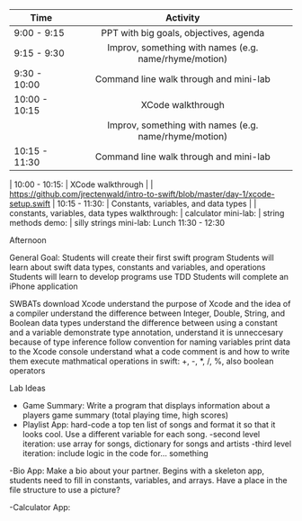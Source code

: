 | Time        					| Activity      |
| ------------- 				|:-------------:|
| 9:00 - 9:15      				| PPT with big goals, objectives, agenda
| 9:15 - 9:30    				| Improv, something with names (e.g. name/rhyme/motion)	     
| 9:30 - 10:00 					| Command line walk through and mini-lab      
| 10:00 - 10:15	        			| XCode walkthrough
		    				| Improv, something with names (e.g. name/rhyme/motion)	     
| 10:15 - 11:30					| Command line walk through and mini-lab      



|          		10:00 - 10:15:  | XCode walkthrough
|                          		| https://github.com/jrectenwald/intro-to-swift/blob/master/day-1/xcode-setup.swift
|		      	10:15 - 11:30:  | Constants, variables, and data types
|                          		| constants, variables, data types walkthrough:
	                          	| calculator mini-lab: 
	                          	| string methods demo:
                          		| silly strings mini-lab:
Lunch 			11:30 - 12:30

Afternoon

General Goal: 
Students will create their first swift program
Students will learn about swift data types, constants and variables, and operations
Students will learn to develop programs use TDD
Students will complete an iPhone application


SWBATs
download Xcode
understand the purpose of Xcode and the idea of a compiler
understand the difference between Integer, Double, String, and Boolean data types 
understand the difference between using a constant and a variable
demonstrate type annotation, understand it is unneccesary because of type inference
follow convention for naming variables
print data to the Xcode console
understand what a code comment is and how to write them
execute mathmatical operations in swift: +, -, *, /, %, also boolean operators



Lab Ideas
- Game Summary: Write a program that displays information about a players game summary (total playing time, high scores)
- Playlist App: hard-code a top ten list of songs and format it so that it looks cool. Use a different variable for each song.
        -second level iteration: use array for songs, dictionary for songs and artists
        -third level iteration: include logic in the code for... something

-Bio App: Make a bio about your partner. Begins with a skeleton app, students need to fill in constants, variables, and arrays. Have a place in the file structure to use a picture? 


-Calculator App: 
